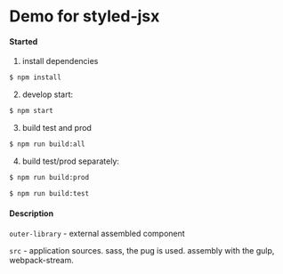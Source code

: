 # Demo for styled-jsx

#### Started

1. install dependencies
```bash
$ npm install
```

2. develop start: 
```bash
$ npm start
```

3. build test and prod
```bash
$ npm run build:all
```

4. build test/prod separately:
```bash
$ npm run build:prod

$ npm run build:test
```

#### Description

`outer-library` - external assembled component

`src` - application sources. sass, the pug is used. assembly with the gulp, webpack-stream.


